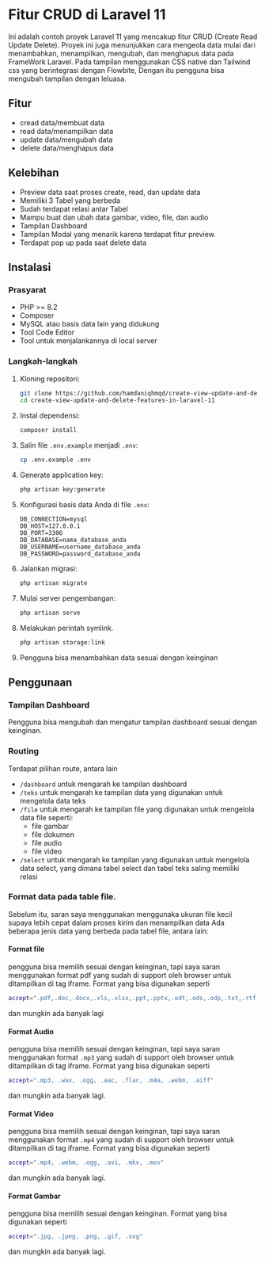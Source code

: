 # Fitur CRUD di Laravel 11

Ini adalah contoh proyek Laravel 11 yang mencakup fitur CRUD (Create Read Update Delete). Proyek ini juga menunjukkan cara mengeola data mulai dari menambahkan, menampilkan, mengubah, dan menghapus data pada FrameWork Laravel. Pada tampilan menggunakan CSS native dan Tailwind css yang berintegrasi dengan Flowbite, Dengan itu pengguna bisa mengubah tampilan dengan leluasa.

## Fitur

-   cread data/membuat data
-   read data/menampilkan data
-   update data/mengubah data
-   delete data/menghapus data

## Kelebihan

-   Preview data saat proses create, read, dan update data
-   Memiliki 3 Tabel yang berbeda
-   Sudah terdapat relasi antar Tabel
-   Mampu buat dan ubah data gambar, video, file, dan audio
-   Tampilan Dashboard
-   Tampilan Modal yang menarik karena terdapat fitur preview.
-   Terdapat pop up pada saat delete data

## Instalasi

### Prasyarat

-   PHP >= 8.2
-   Composer
-   MySQL atau basis data lain yang didukung
-   Tool Code Editor
-   Tool untuk menjalankannya di local server

### Langkah-langkah

1. Kloning repositori:

    ```bash
    git clone https://github.com/hamdaniqhmqd/create-view-update-and-delete-features-in-laravel-11.git
    cd create-view-update-and-delete-features-in-laravel-11
    ```

2. Instal dependensi:

    ```bash
    composer install
    ```

3. Salin file `.env.example` menjadi `.env`:

    ```bash
    cp .env.example .env
    ```

4. Generate application key:

    ```bash
    php artisan key:generate
    ```

5. Konfigurasi basis data Anda di file `.env`:

    ```dotenv
    DB_CONNECTION=mysql
    DB_HOST=127.0.0.1
    DB_PORT=3306
    DB_DATABASE=nama_database_anda
    DB_USERNAME=username_database_anda
    DB_PASSWORD=password_database_anda
    ```

6. Jalankan migrasi:

    ```bash
    php artisan migrate
    ```

7. Mulai server pengembangan:

    ```bash
    php artisan serve
    ```

8. Melakukan perintah symlink.

    ```bash
    php artisan storage:link
    ```

9. Pengguna bisa menambahkan data sesuai dengan keinginan

## Penggunaan

### Tampilan Dashboard

Pengguna bisa mengubah dan mengatur tampilan dashboard sesuai dengan keinginan.

### Routing

Terdapat pilihan route, antara lain

-   `/dashboard` untuk mengarah ke tampilan dashboard
-   `/teks` untuk mengarah ke tampilan data yang digunakan untuk mengelola data teks
-   `/file` untuk mengarah ke tampilan file yang digunakan untuk mengelola data file seperti:
    -   file gambar
    -   file dokumen
    -   file audio
    -   file video
-   `/select` untuk mengarah ke tampilan yang digunakan untuk mengelola data select, yang dimana tabel select dan tabel teks saling memiliki relasi

### Format data pada table file.

Sebelum itu, saran saya menggunakan menggunaka ukuran file kecil supaya lebih cepat dalam proses kirim dan menampilkan data
Ada beberapa jenis data yang berbeda pada tabel file, antara lain:

#### Format file

pengguna bisa memilih sesuai dengan keinginan, tapi saya saran menggunakan format pdf yang sudah di support oleh browser untuk ditampilkan di tag iframe. Format yang bisa digunakan seperti

```bash
accept=".pdf,.doc,.docx,.xls,.xlsx,.ppt,.pptx,.odt,.ods,.odp,.txt,.rtf,.csv,.html,.xml,.epub,.mobi"
```

dan mungkin ada banyak lagi

#### Format Audio

pengguna bisa memilih sesuai dengan keinginan, tapi saya saran menggunakan format `.mp3` yang sudah di support oleh browser untuk ditampilkan di tag iframe. Format yang bisa digunakan seperti

```bash
accept=".mp3, .wav, .ogg, .aac, .flac, .m4a, .webm, .aiff"
```

dan mungkin ada banyak lagi.

#### Format Video

pengguna bisa memilih sesuai dengan keinginan, tapi saya saran menggunakan format `.mp4` yang sudah di support oleh browser untuk ditampilkan di tag iframe. Format yang bisa digunakan seperti

```bash
accept=".mp4, .webm, .ogg, .avi, .mkv, .mov"
```

dan mungkin ada banyak lagi.

#### Format Gambar

pengguna bisa memilih sesuai dengan keinginan. Format yang bisa digunakan seperti

```bash
accept=".jpg, .jpeg, .png, .gif, .svg"
```

dan mungkin ada banyak lagi.
